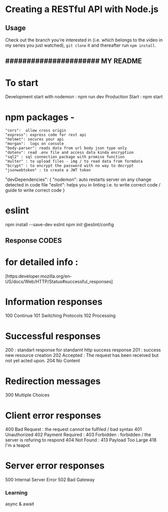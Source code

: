 # Creating a RESTful API with Node.js


## Usage

Check out the branch you're interested in (i.e. which belongs to the video in my series you just watched), `git clone` it and thereafter run `npm install`.

## ###################### MY README

# To start

Development start with nodemon : npm run dev
Production Start : npm start

# npm packages -

    "cors":  allow cross origin
    "express": express code for rest api
    "helmet": secures your api
    "morgan":  logs on console
    "body-parser": reads data from url body json type only
    "dotenv": read .env file and access data kinda encryption
    "sql2" : sql connection package with promise function
    "multer" : to upload files - img / to read data from formdata
    "bcrypt" : to encrypt the password with no way to decrypt
    "jsonwebtoken" : to create a JWT token

"devDependencies": {
"nodemon": auto restarts server on any change detected in code file
"eslint": helps you in linting i.e. to write correct code / guide to write correct code
}

# eslint

npm install --save-dev eslint
npm init @eslint/config

## Response CODES

# for detailed info :

[https:developer.mozilla.org/en-US/docs/Web/HTTP/Status#successful_responses]

# Information responses

100 Continue
101 Switching Protocols
102 Processing

# Successful responses

200 : standart response for standarnt http success response
201 : success new resource creation
202 Accepted : The request has been received but not yet acted upon.
204 No Content

# Redirection messages

300 Multiple Choices

# Client error responses

400 Bad Request : the request cannot be fulfiled / bad syntax
401 Unauthorized
402 Payment Required :
403 Forbidden : forbidden / the server is refuring to respond
404 Not Found :
413 Payload Too Large
418 I'm a teapot

# Server error responses

500 Internal Server Error
502 Bad Gateway

### Learning

async & await

